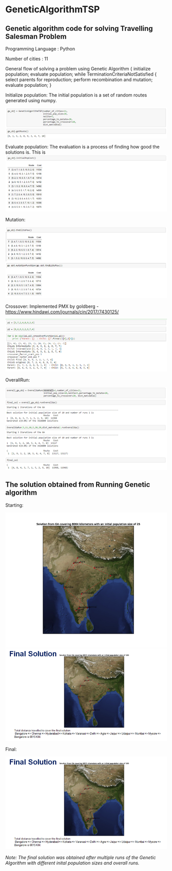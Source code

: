 # GeneticAlgorithmTSP
## Genetic algorithm code for solving Travelling Salesman Problem

Programming Language : Python

Number of cities : 11

General flow of solving a problem using Genetic Algorithm
                {
                  initialize population;
                  evaluate population;
                  while TerminationCriteriaNotSatisfied
                {
                  select parents for reproduction;
                  perform recombination and mutation;
                  evaluate population;
                }

Initialize population:
The initial population is a set of random routes generated using numpy.

<img src = "img/route_generation.PNG">

Evaluate population:
The evaluation is a process of finding how good the solutions is. This is <img src = "img/initial_population_cost.PNG">

Mutation:

<img src = "img/mutation.PNG" >

Crossover:
Implemented PMX by goldberg - https://www.hindawi.com/journals/cin/2017/7430125/

<img src = "img/pmxcrossover_exp.jpg" >

OverallRun:

<img src = "img/overall_run.PNG" >

## The solution obtained from Running Genetic algorithm

Starting:

<img src = "img/start.png" > <img src = "img/final.PNG" >

Final:

<img src = "img/final.PNG" >

_Note: The final solution was obtained after multiple runs of the Genetic Algorithm with different inital population sizes and overall runs._

